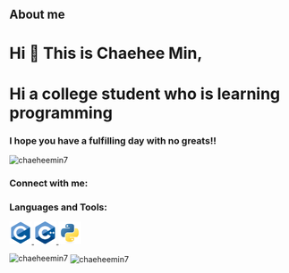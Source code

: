 ## About me 

<h1 align="left">Hi 👋 This is Chaehee Min,</h1>
<h1 align="left">Hi a college student who is learning programming</h1>
<h3 align="left">I hope you have a fulfilling day with no greats!!</h3>

<p align="left"> <img src="https://komarev.com/ghpvc/?username=chaeheemin7&label=Profile%20views&color=0e75b6&style=flat" alt="chaeheemin7" /> </p>

<h3 align="left">Connect with me:</h3>
<p align="left">
</p>

<h3 align="left">Languages and Tools:</h3>
<p align="left"> <a href="https://www.cprogramming.com/" target="_blank" rel="noreferrer"> <img src="https://raw.githubusercontent.com/devicons/devicon/master/icons/c/c-original.svg" alt="c" width="40" height="40"/> </a> <a href="https://www.w3schools.com/cpp/" target="_blank" rel="noreferrer"> <img src="https://raw.githubusercontent.com/devicons/devicon/master/icons/cplusplus/cplusplus-original.svg" alt="cplusplus" width="40" height="40"/> </a> <a href="https://www.python.org" target="_blank" rel="noreferrer"> <img src="https://raw.githubusercontent.com/devicons/devicon/master/icons/python/python-original.svg" alt="python" width="40" height="40"/> </a> </p>

<p><img align="left" src="https://github-readme-stats.vercel.app/api/top-langs?username=chaeheemin7&show_icons=true&locale=en&layout=compact" alt="chaeheemin7" /></p>

<p>&nbsp;<img align="center" src="https://github-readme-stats.vercel.app/api?username=chaeheemin7&show_icons=true&locale=en" alt="chaeheemin7" /></p>
